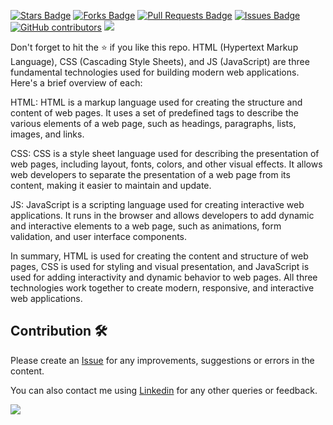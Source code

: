 <a href="https://github.com/drshahizan/learn-php/stargazers"><img src="https://img.shields.io/github/stars/drshahizan/learn-php" alt="Stars Badge"/></a>
<a href="https://github.com/drshahizan/learn-php/network/members"><img src="https://img.shields.io/github/forks/drshahizan/learn-php" alt="Forks Badge"/></a>
<a href="https://github.com/drshahizan/learn-php/pulls"><img src="https://img.shields.io/github/issues-pr/drshahizan/learn-php" alt="Pull Requests Badge"/></a>
<a href="https://github.com/drshahizan/learn-php/issues"><img src="https://img.shields.io/github/issues/drshahizan/learn-php" alt="Issues Badge"/></a>
<a href="https://github.com/drshahizan/learn-php/graphs/contributors"><img alt="GitHub contributors" src="https://img.shields.io/github/contributors/drshahizan/learn-php?color=2b9348"></a>
![](https://visitor-badge.glitch.me/badge?page_id=drshahizan/learn-php)

Don't forget to hit the :star: if you like this repo.
HTML (Hypertext Markup Language), CSS (Cascading Style Sheets), and JS (JavaScript) are three fundamental technologies used for building modern web applications. Here's a brief overview of each:

HTML: HTML is a markup language used for creating the structure and content of web pages. It uses a set of predefined tags to describe the various elements of a web page, such as headings, paragraphs, lists, images, and links.

CSS: CSS is a style sheet language used for describing the presentation of web pages, including layout, fonts, colors, and other visual effects. It allows web developers to separate the presentation of a web page from its content, making it easier to maintain and update.

JS: JavaScript is a scripting language used for creating interactive web applications. It runs in the browser and allows developers to add dynamic and interactive elements to a web page, such as animations, form validation, and user interface components.

In summary, HTML is used for creating the content and structure of web pages, CSS is used for styling and visual presentation, and JavaScript is used for adding interactivity and dynamic behavior to web pages. All three technologies work together to create modern, responsive, and interactive web applications.

## Contribution 🛠️
Please create an [Issue](https://github.com/drshahizan/learn-php/issues) for any improvements, suggestions or errors in the content.

You can also contact me using [Linkedin](https://www.linkedin.com/in/drshahizan/) for any other queries or feedback.

![](https://visitor-badge.glitch.me/badge?page_id=drshahizan)
